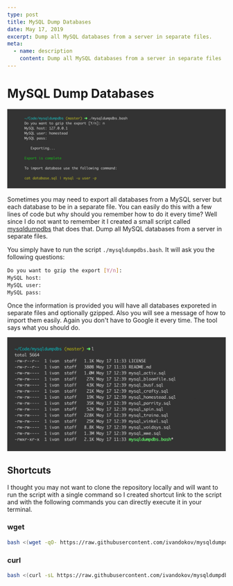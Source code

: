 ```yaml
---
type: post
title: MySQL Dump Databases
date: May 17, 2019
excerpt: Dump all MySQL databases from a server in separate files.
meta:
  - name: description
    content: Dump all MySQL databases from a server in separate files
---
```


# MySQL Dump Databases

![MySQL Dump Databases](./mysqldumpdbs.jpg)

Sometimes you may need to export all databases from a MySQL server but each database to be in a separate file.
You can easily do this with a few lines of code but why should you remember how to do it every time?
Well since I do not want to remember it I created a small script called [mysqldumpdbs](https://github.com/ivandokov/mysqldumpdbs) that does that. Dump all MySQL databases from a server in separate files.

You simply have to run the script `./mysqldumpdbs.bash`.
It will ask you the following questions:

```bash
Do you want to gzip the export [Y/n]: 
MySQL host: 
MySQL user: 
MySQL pass:
```

Once the information is provided you will have all databases exporeted in separate files and optionally gzipped.
Also you will see a message of how to import them easily. Again you don't have to Google it every time. The tool says what you should do. 

![output](./output.jpg "List of output files")


## Shortcuts

I thought you may not want to clone the repository locally and will want to run the script with a single command so I created shortcut link to the script and with the following commands you can directly execute it in your terminal.

### wget
```bash
bash <(wget -qO- https://raw.githubusercontent.com/ivandokov/mysqldumpdbs/master/mysqldumpdbs.bash)
```

### curl
```bash
bash <(curl -sL https://raw.githubusercontent.com/ivandokov/mysqldumpdbs/master/mysqldumpdbs.bash)
```
